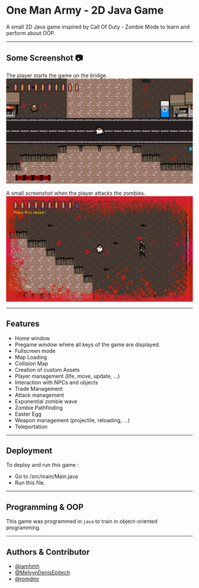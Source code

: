 # One Man Army - 2D Java Game
A small 2D Java game inspired by Call Of Duty - Zombie Mode to learn and perform about OOP.

---
## Some Screenshot 📷
The player starts the game on the bridge.
![My Image](./res/screenshot/start.png)

A small screenshot when the player attacks the zombies.
![My Image](./res/screenshot/ingame.png)

---

## Features

- Home window
- Pregame window where all keys of the game are displayed.
- Fullscreen mode
- Map Loading
- Collision Map 
- Creation of custom Assets 
- Player management (life, move, update, ...)
- Interaction with NPCs and objects
- Trade Management
- Attack management
- Exponential zombie wave
- Zombie Pathfinding
- Easter Egg
- Weapon management (projectile, reloading, ...)
- Teleportation

---

## Deployment

To deploy and run this game :
- Go to /src/main/Main.java
- Run this file.

---

## Programming & OOP

This game was programmed in ```java``` to train in object-oriented programming.

---

## Authors & Contributor

- [@iamhmh](https://www.github.com/iamhmh)
- [@MelvynDenisEpitech](https://github.com/MelvynDenisEpitech)
- [@romdmr](https://github.com/romdmr)
